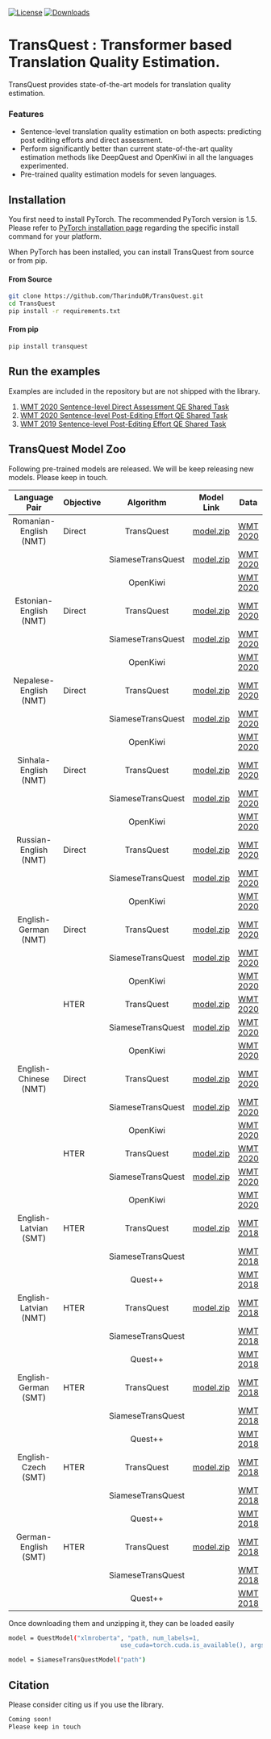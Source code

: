 [![License](https://img.shields.io/badge/License-Apache%202.0-blue.svg)](https://opensource.org/licenses/Apache-2.0) [![Downloads](https://pepy.tech/badge/transquest)](https://pepy.tech/project/transquest)

# TransQuest : Transformer based Translation Quality Estimation. 

TransQuest provides state-of-the-art models for translation quality estimation.

### Features
- Sentence-level translation quality estimation on both aspects: predicting post editing efforts and direct assessment.
- Perform significantly better than current state-of-the-art quality estimation methods like DeepQuest and OpenKiwi in all the languages experimented. 
- Pre-trained quality estimation models for seven languages.  

## Installation
You first need to install PyTorch. The recommended PyTorch version is 1.5.
Please refer to [PyTorch installation page](https://pytorch.org/get-started/locally/#start-locally) regarding the specific install command for your platform.

When PyTorch has been installed, you can install TransQuest from source or from pip. 

#### From Source

```bash
git clone https://github.com/TharinduDR/TransQuest.git
cd TransQuest
pip install -r requirements.txt
```
#### From pip

```bash
pip install transquest
```

## Run the examples
Examples are included in the repository but are not shipped with the library.

1. [WMT 2020 Sentence-level Direct Assessment QE Shared Task](examples/wmt_2020)
2. [WMT 2020 Sentence-level Post-Editing Effort QE Shared Task](examples/wmt_2020_task2)
3. [WMT 2019 Sentence-level Post-Editing Effort QE Shared Task](examples/wmt_2019)

## TransQuest Model Zoo
Following pre-trained models are released. We will be keep releasing new models. Please keep in touch. 

| Language Pair           |  Objective |     Algorithm       |  Model Link                          | Data                                                                 | Pearson | MAE     | RMSE    |
|:-----------------------:|----------- |:-------------------:|:------------------------------------:|:--------------------------------------------------------------------:| ------: | ------: | ------: |  
| Romanian-English  (NMT) |  Direct    | TransQuest          | [model.zip](https://bit.ly/2AfuXwb)  | [WMT 2020](http://www.statmt.org/wmt20/quality-estimation-task.html) |  0.8982 | 0.3121  |  0.4097 |
|                         |            | SiameseTransQuest   | [model.zip](https://bit.ly/37vT4mt)  | [WMT 2020](http://www.statmt.org/wmt20/quality-estimation-task.html) |  0.8501 | 0.3637  |  0.4932 |
|                         |            | OpenKiwi            |                                      | [WMT 2020](http://www.statmt.org/wmt20/quality-estimation-task.html) |  0.6845 | 0.7596  |  1.0522 |
| Estonian-English (NMT)  |  Direct    | TransQuest          | [model.zip](https://bit.ly/2YjXIAa)  | [WMT 2020](http://www.statmt.org/wmt20/quality-estimation-task.html) |  0.7748 | 0.5904  |  0.7321 |
|                         |            | SiameseTransQuest   | [model.zip](https://bit.ly/30mO5mW)  | [WMT 2020](http://www.statmt.org/wmt20/quality-estimation-task.html) |  0.6804 | 0.7047  |  0.9022 |
|                         |            | OpenKiwi            |                                      | [WMT 2020](http://www.statmt.org/wmt20/quality-estimation-task.html) |  0.4770 | 0.9176  |  1.1382 |
| Nepalese-English (NMT)  |  Direct    | TransQuest          | [model.zip](https://bit.ly/2MHnCZc)  | [WMT 2020](http://www.statmt.org/wmt20/quality-estimation-task.html) |  0.7914 | 0.3975  |  0.5078 |
|                         |            | SiameseTransQuest   | [model.zip](https://bit.ly/3h674bc)  | [WMT 2020](http://www.statmt.org/wmt20/quality-estimation-task.html) |  0.6081 | 0.6531  |  0.7950 |
|                         |            | OpenKiwi            |                                      | [WMT 2020](http://www.statmt.org/wmt20/quality-estimation-task.html) |  0.3860 | 0.7353  |  0.8713 |
| Sinhala-English (NMT)   |  Direct    | TransQuest          | [model.zip](https://bit.ly/3dKM3ki)  | [WMT 2020](http://www.statmt.org/wmt20/quality-estimation-task.html) |  0.6525 | 0.4510  |  0.5570 |
|                         |            | SiameseTransQuest   | [model.zip](https://bit.ly/3foBSlP)  | [WMT 2020](http://www.statmt.org/wmt20/quality-estimation-task.html) |  0.5957 | 0.5078  |  0.6466 |
|                         |            | OpenKiwi            |                                      | [WMT 2020](http://www.statmt.org/wmt20/quality-estimation-task.html) |  0.3737 | 0.7517  |  0.8978 |
| Russian-English (NMT)   |  Direct    | TransQuest          | [model.zip](https://bit.ly/30lMA8c)  | [WMT 2020](http://www.statmt.org/wmt20/quality-estimation-task.html) |  0.7734 | 0.5076  |  0.6856 |
|                         |            | SiameseTransQuest   | [model.zip](https://bit.ly/2B3UM2D)  | [WMT 2020](http://www.statmt.org/wmt20/quality-estimation-task.html) |         |         |         |
|                         |            | OpenKiwi            |                                      | [WMT 2020](http://www.statmt.org/wmt20/quality-estimation-task.html) |  0.5479 | 0.8253  |  1.1930 |
| English-German (NMT)    |  Direct    | TransQuest          | [model.zip](https://bit.ly/2UpFiwF)  | [WMT 2020](http://www.statmt.org/wmt20/quality-estimation-task.html) |  0.4669 | 0.6474  |  0.7762 |
|                         |            | SiameseTransQuest   | [model.zip](https://bit.ly/3d8gT5n)  | [WMT 2020](http://www.statmt.org/wmt20/quality-estimation-task.html) |         |         |         |
|                         |            | OpenKiwi            |                                      | [WMT 2020](http://www.statmt.org/wmt20/quality-estimation-task.html) |  0.1455 | 0.6791  |  0.9670 |
|                         |  HTER      | TransQuest          | [model.zip](https://bit.ly/37tkTvZ)  | [WMT 2020](http://www.statmt.org/wmt20/quality-estimation-task.html) |  0.4994 | 0.1486  |  0.1842 |
|                         |            | SiameseTransQuest   | [model.zip](https://bit.ly/3icI5Dw)  | [WMT 2020](http://www.statmt.org/wmt20/quality-estimation-task.html) |         |         |         |
|                         |            | OpenKiwi            |                                      | [WMT 2020](http://www.statmt.org/wmt20/quality-estimation-task.html) |  0.3916 | 0.1500  |  0.1896 |
| English-Chinese (NMT)   |  Direct    | TransQuest          | [model.zip](https://bit.ly/2XGAx3Q)  | [WMT 2020](http://www.statmt.org/wmt20/quality-estimation-task.html) |  0.4779 | 0.9865  | 1.1338  |
|                         |            | SiameseTransQuest   | [model.zip](https://bit.ly/3h4WSQ8)  | [WMT 2020](http://www.statmt.org/wmt20/quality-estimation-task.html) |  0.4067 | 1.0389  | 1.1973  |
|                         |            | OpenKiwi            |                                      | [WMT 2020](http://www.statmt.org/wmt20/quality-estimation-task.html) |  0.1676 | 0.6559  | 0.8503  |
|                         |  HTER      | TransQuest          | [model.zip](https://bit.ly/3ge3wSN)  | [WMT 2020](http://www.statmt.org/wmt20/quality-estimation-task.html) |  0.5910 | 0.1400  | 0.1717  |
|                         |            | SiameseTransQuest   | [model.zip](https://bit.ly/2YLIvJw)  | [WMT 2020](http://www.statmt.org/wmt20/quality-estimation-task.html) |         |         |         |
|                         |            | OpenKiwi            |                                      | [WMT 2020](http://www.statmt.org/wmt20/quality-estimation-task.html) |  0.5058 | 0.1470  | 0.1814  |
| English-Latvian (SMT)   |  HTER      | TransQuest          | [model.zip](https://bit.ly/3gkY7JX)  | [WMT 2018](https://www.statmt.org/wmt18/quality-estimation-task.html) |  0.7141 | 0.1041  |  0.1420 |
|                         |            | SiameseTransQuest   |                                      | [WMT 2018](https://www.statmt.org/wmt18/quality-estimation-task.html) |         |         |         |
|                         |            | Quest++             |                                      | [WMT 2018](https://www.statmt.org/wmt18/quality-estimation-task.html) |  0.3528 | 0.1554  |  0.1919 |
| English-Latvian (NMT)   |  HTER      | TransQuest          | [model.zip](https://bit.ly/3eLb1jU)  | [WMT 2018](https://www.statmt.org/wmt18/quality-estimation-task.html) |  0.7450 | 0.1162  |  0.1601 |
|                         |            | SiameseTransQuest   |                                      | [WMT 2018](https://www.statmt.org/wmt18/quality-estimation-task.html) |         |         |         |
|                         |            | Quest++             |                                      | [WMT 2018](https://www.statmt.org/wmt18/quality-estimation-task.html) | 0.4435 | 0.1625  |  0.2164 |
| English-German (SMT)    |  HTER      | TransQuest          | [model.zip](https://bit.ly/3dNafBx)  | [WMT 2018](https://www.statmt.org/wmt18/quality-estimation-task.html) | 0.7355 | 0.0967  |  0.1300 |
|                         |            | SiameseTransQuest   |                                      | [WMT 2018](https://www.statmt.org/wmt18/quality-estimation-task.html) |         |         |         |
|                         |            | Quest++             |                                      | [WMT 2018](https://www.statmt.org/wmt18/quality-estimation-task.html) | 0.3653 | 0.1402  |  0.1772 |
| English-Czech (SMT)     |  HTER      | TransQuest          | [model.zip](https://bit.ly/2VyBOZ2)  | [WMT 2018](https://www.statmt.org/wmt18/quality-estimation-task.html) | 0.7150 | 0.1198  |  0.1611 |
|                         |            | SiameseTransQuest   |                                      | [WMT 2018](https://www.statmt.org/wmt18/quality-estimation-task.html) |         |         |         |
|                         |            | Quest++             |                                      | [WMT 2018](https://www.statmt.org/wmt18/quality-estimation-task.html) | 0.3943 | 0.1651  |  0.2110 |
| German-English (SMT)    |  HTER      | TransQuest          | [model.zip](https://bit.ly/3dRlqJu)  | [WMT 2018](https://www.statmt.org/wmt18/quality-estimation-task.html) | 0.7878 | 0.0934  |  0.1277 |
|                         |            | SiameseTransQuest   |                                      | [WMT 2018](https://www.statmt.org/wmt18/quality-estimation-task.html) |         |         |         |
|                         |            | Quest++             |                                      | [WMT 2018](https://www.statmt.org/wmt18/quality-estimation-task.html) | 0.3323 | 0.1508  |  0.1928 |
    
Once downloading them and unzipping it, they can be loaded easily

```bash
model = QuestModel("xlmroberta", "path, num_labels=1,
                               use_cuda=torch.cuda.is_available(), args=transformer_config)
```

```bash
model = SiameseTransQuestModel("path")
``` 

## Citation
Please consider citing us if you use the library. 
```bash
Coming soon!
Please keep in touch
```